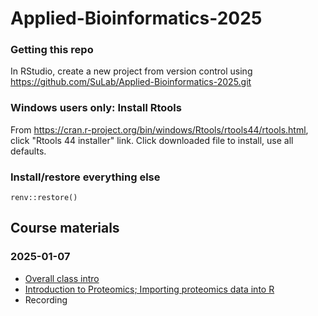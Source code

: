 # Applied-Bioinformatics-2025

### Getting this repo

In RStudio, create a new project from version control using https://github.com/SuLab/Applied-Bioinformatics-2025.git

### Windows users only: Install Rtools

From https://cran.r-project.org/bin/windows/Rtools/rtools44/rtools.html, click "Rtools 44 installer" link. Click downloaded file to install, use all defaults.

### Install/restore everything else

`renv::restore()`

## Course materials

### 2025-01-07
* [Overall class intro](https://docs.google.com/presentation/d/1DFdVBRlitwfMhO4pZMOLntDAMrm32WAS/edit?usp=sharing&ouid=101769683166653841618&rtpof=true&sd=true)
* [Introduction to Proteomics; Importing proteomics data into R](https://docs.google.com/presentation/d/1AzBJR_JMnycM37_xtJLqZi4IJxPEpsUZ/edit?usp=sharing&ouid=117620351523798089230&rtpof=true&sd=true)
* Recording
